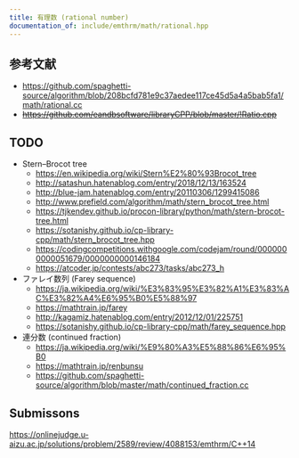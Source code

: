 ```yaml
---
title: 有理数 (rational number)
documentation_of: include/emthrm/math/rational.hpp
---
```



## 参考文献

- https://github.com/spaghetti-source/algorithm/blob/208bcfd781e9c37aedee117ce45d5a4a5bab5fa1/math/rational.cc
- ~~https://github.com/eandbsoftware/libraryCPP/blob/master/!Ratio.cpp~~


## TODO

- Stern–Brocot tree
  - https://en.wikipedia.org/wiki/Stern%E2%80%93Brocot_tree
  - http://satashun.hatenablog.com/entry/2018/12/13/163524
  - http://blue-jam.hatenablog.com/entry/20110306/1299415086
  - http://www.prefield.com/algorithm/math/stern_brocot_tree.html
  - https://tjkendev.github.io/procon-library/python/math/stern-brocot-tree.html
  - https://sotanishy.github.io/cp-library-cpp/math/stern_brocot_tree.hpp
  - https://codingcompetitions.withgoogle.com/codejam/round/0000000000051679/0000000000146184
  - https://atcoder.jp/contests/abc273/tasks/abc273_h
- ファレイ数列 (Farey sequence)
  - https://ja.wikipedia.org/wiki/%E3%83%95%E3%82%A1%E3%83%AC%E3%82%A4%E6%95%B0%E5%88%97
  - https://mathtrain.jp/farey
  - http://kagamiz.hatenablog.com/entry/2012/12/01/225751
  - https://sotanishy.github.io/cp-library-cpp/math/farey_sequence.hpp
- 連分数 (continued fraction)
  - https://ja.wikipedia.org/wiki/%E9%80%A3%E5%88%86%E6%95%B0
  - https://mathtrain.jp/renbunsu
  - https://github.com/spaghetti-source/algorithm/blob/master/math/continued_fraction.cc


## Submissons

https://onlinejudge.u-aizu.ac.jp/solutions/problem/2589/review/4088153/emthrm/C++14
